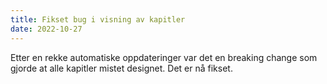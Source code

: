 ```yaml
---
title: Fikset bug i visning av kapitler
date: 2022-10-27
---
```


Etter en rekke automatiske oppdateringer var det en breaking change som gjorde at alle kapitler mistet designet. Det
er nå fikset.
